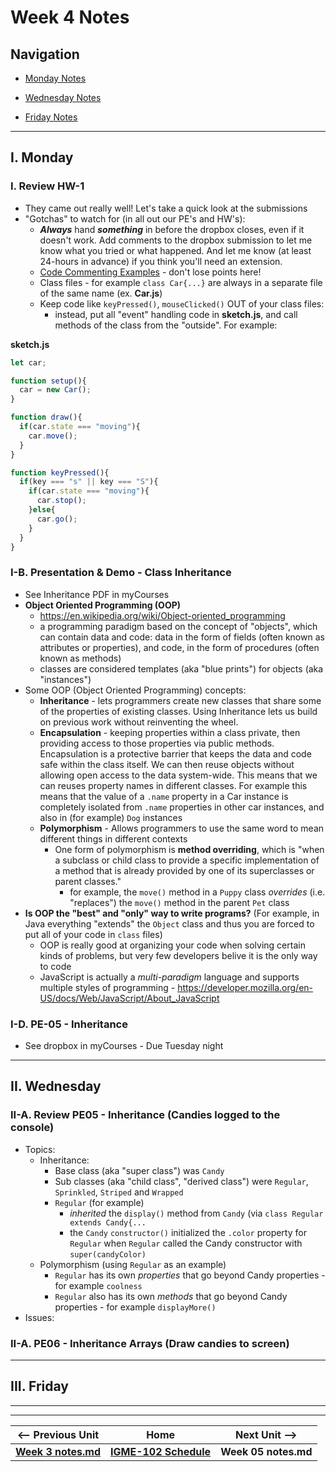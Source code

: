 # Week 4 Notes

## Navigation

- [Monday Notes](#monday)

- [Wednesday Notes](#wednesday)

- [Friday Notes](#friday)



<hr>

<a id="monday" />

## I. Monday

### I. Review HW-1
- They came out really well! Let's take a quick look at the submissions
- "Gotchas" to watch for (in all out our PE's and HW's):
  -  ***Always*** hand ***something*** in before the dropbox closes, even if it doesn't work. Add comments to the dropbox submission to let me know what you tried or what happened. And let me know (at least 24-hours in advance) if you think you'll need an extension.
  - [Code Commenting Examples](../docs/code-commenting-examples.md) - don't lose points here!
  - Class files - for example `class Car{...}` are always in a separate file of the same name (ex. **Car.js**)
  - Keep code like `keyPressed()`, `mouseClicked()` OUT of your class files:
    - instead, put all "event" handling code in **sketch.js**, and call methods of the class from the "outside". For example:

**sketch.js**
```js
let car;

function setup(){
  car = new Car();
}

function draw(){
  if(car.state === "moving"){
    car.move();
  }
}

function keyPressed(){
  if(key === "s" || key === "S"){
    if(car.state === "moving"){
      car.stop();
    }else{
      car.go();
    }
  }
}
```

### I-B. Presentation & Demo - Class Inheritance
- See Inheritance PDF in myCourses
- **Object Oriented Programming (OOP)**
  - https://en.wikipedia.org/wiki/Object-oriented_programming
  - a programming paradigm based on the concept of "objects", which can contain data and code: data in the form of fields (often known as attributes or properties), and code, in the form of procedures (often known as methods)
  - classes are considered templates (aka "blue prints") for objects (aka "instances")
 - Some OOP (Object Oriented Programming) concepts:
   - **Inheritance** - lets programmers create new classes that share some of the properties of existing classes. Using Inheritance lets us build on previous work without reinventing the wheel.
   - **Encapsulation** - keeping properties within a class private, then providing access to those properties via public methods. Encapsulation is a protective barrier that keeps the data and code safe within the class itself. We can then reuse objects without allowing open access to the data system-wide. This means that we can reuses property names in different classes. For example this means that the value of a `.name` property in a Car instance is completely isolated from `.name` properties in other car instances, and also in (for example) `Dog` instances
   - **Polymorphism** - Allows programmers to use the same word to mean different things in different contexts
     - One form of polymorphism is **method overriding**, which is "when a subclass or child class to provide a specific implementation of a method that is already provided by one of its superclasses or parent classes."
       - for example, the `move()` method in a `Puppy` class *overrides* (i.e. "replaces") the `move()` method in the parent `Pet` class
- **Is OOP the "best" and "only" way to write programs?** (For example, in Java everything "extends" the `Object` class and thus you are forced to put all of your code in `class` files)
  - OOP is really good at organizing your code when solving certain kinds of problems, but very few developers belive it is the only way to code
  - JavaScript is actually a *multi-paradigm* language and supports multiple styles of programming - https://developer.mozilla.org/en-US/docs/Web/JavaScript/About_JavaScript

### I-D. PE-05 - Inheritance
- See dropbox in myCourses - Due Tuesday night


<hr>

<a id="wednesday" />

## II. Wednesday

### II-A. Review PE05 - Inheritance (Candies logged to the console)
- Topics:
  - Inheritance:
    - Base class (aka "super class") was `Candy`
    - Sub classes (aka "child class", "derived class") were `Regular`, `Sprinkled`, `Striped` and `Wrapped`
    - `Regular` (for example)
      - *inherited* the `display()` method from `Candy` (via `class Regular extends Candy{...`
      - the `Candy` `constructor()` initialized the `.color` property for `Regular` when `Regular` called the Candy constructor with `super(candyColor)` 
  - Polymorphism (using `Regular` as an example)
    - `Regular` has its own *properties* that go beyond Candy properties - for example `coolness`
    - `Regular` also has its own *methods* that go beyond Candy properties - for example `displayMore()`
- Issues:


### II-A. PE06 - Inheritance Arrays (Draw candies to screen)


<hr>

<a id="friday" />

## III. Friday




<hr><hr>

| <-- Previous Unit | Home | Next Unit -->
| --- | --- | --- 
| [**Week 3 notes.md**](03.md)     |  [**IGME-102 Schedule**](../schedule.md) | **Week 05 notes.md**
